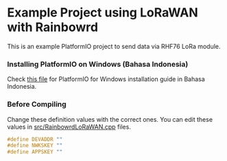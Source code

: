 Example Project using LoRaWAN with Rainbowrd
============================================

This is an example PlatformIO project to send data via RHF76 LoRa module.

### Installing PlatformIO on Windows (Bahasa Indonesia)

Check [this file](https://github.com/rainbowrd-rhf76-lorawan/blob/master/platformio_windows_installation_id.md) for PlatformIO  for Windows installation guide in Bahasa Indonesia.


### Before Compiling

Change these definition values with the correct ones. You can edit these values in [src/RainbowrdLoRaWAN.cpp](https://github.com/rainbowrd-rhf76-lorawan/blob/master/src/RainbowrdLoRaWAN.cpp) files.

```c++
#define DEVADDR ""
#define NWKSKEY ""
#define APPSKEY ""
```